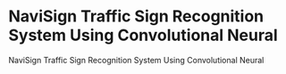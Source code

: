 # NaviSign Traffic Sign Recognition System Using Convolutional Neural
 NaviSign Traffic Sign Recognition System Using Convolutional Neural
